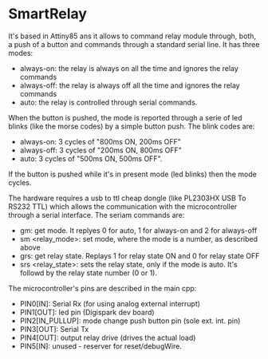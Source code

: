 # SmartRelay

It's based in Attiny85 ans it allows to command relay module through, both, a push of a button and commands through a standard serial line. It has three modes:
* always-on: the relay is always on all the time and ignores the relay commands
* always-off:  the relay is always off all the time and ignores the relay commands
* auto: the relay is controlled through serial commands.

When the button is pushed, the mode is reported through a serie of led blinks (like the morse codes) by a simple button push. The blink codes are:
* always-on:  3 cycles of "800ms ON, 200ms OFF"
* always-off: 3 cycles of "200ms ON, 800ms OFF"
* auto: 3 cycles of "500ms ON, 500ms OFF".

If the button is pushed while it's in present mode (led blinks) then the mode cycles.

The hardware requires a usb to ttl cheap dongle (like PL2303HX USB To RS232 TTL) which allows the communication with the microcontroller through a serial interface. The seriam commands are:
* gm: get mode. It replyes 0 for auto, 1 for always-on and 2 for always-off
* sm <relay_mode>: set mode, where the mode is a number, as described above
* grs: get relay state. Replays 1 for relay state ON and 0 for relay state OFF
* srs <relay_state>: sets the relay state, only if the mode is auto. It's followd by the relay state number (0 or 1).

The microcontroller's pins are described in the main cpp:
* PIN0[IN]: Serial Rx (for using analog external interrupt)
* PIN1[OUT]: led pin (Digispark dev board)
* PIN2[IN_PULLUP]: mode change push button pin (sole ext. int. pin)
* PIN3[OUT]: Serial Tx
* PIN4[OUT]: output relay drive (drives the actual load)
* PIN5[IN]: unused - reserver for reset/debugWire.
